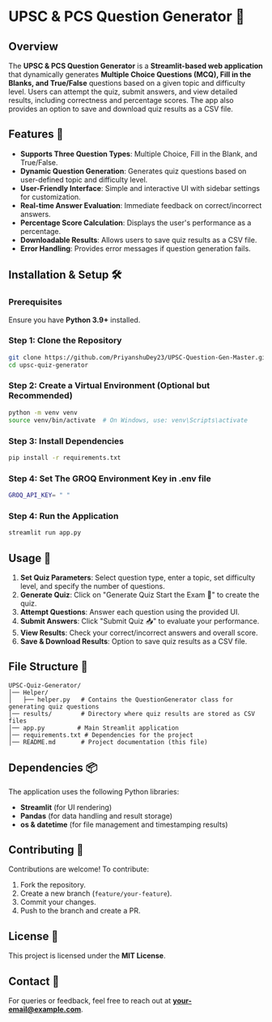 # UPSC & PCS Question Generator 📝

## Overview
The **UPSC & PCS Question Generator** is a **Streamlit-based web application** that dynamically generates **Multiple Choice Questions (MCQ), Fill in the Blanks, and True/False** questions based on a given topic and difficulty level. Users can attempt the quiz, submit answers, and view detailed results, including correctness and percentage scores. The app also provides an option to save and download quiz results as a CSV file.

## Features 🚀
- **Supports Three Question Types**: Multiple Choice, Fill in the Blank, and True/False.
- **Dynamic Question Generation**: Generates quiz questions based on user-defined topic and difficulty level.
- **User-Friendly Interface**: Simple and interactive UI with sidebar settings for customization.
- **Real-time Answer Evaluation**: Immediate feedback on correct/incorrect answers.
- **Percentage Score Calculation**: Displays the user's performance as a percentage.
- **Downloadable Results**: Allows users to save quiz results as a CSV file.
- **Error Handling**: Provides error messages if question generation fails.

## Installation & Setup 🛠️

### Prerequisites
Ensure you have **Python 3.9+** installed.

### Step 1: Clone the Repository
```bash
git clone https://github.com/PriyanshuDey23/UPSC-Question-Gen-Master.git
cd upsc-quiz-generator
```

### Step 2: Create a Virtual Environment (Optional but Recommended)
```bash
python -m venv venv
source venv/bin/activate  # On Windows, use: venv\Scripts\activate
```

### Step 3: Install Dependencies
```bash
pip install -r requirements.txt
```
### Step 4: Set The GROQ Environment Key in .env file 
```bash
GROQ_API_KEY= " " 
```

### Step 4: Run the Application
```bash
streamlit run app.py
```

## Usage 📖
1. **Set Quiz Parameters**: Select question type, enter a topic, set difficulty level, and specify the number of questions.
2. **Generate Quiz**: Click on "Generate Quiz Start the Exam 🎯" to create the quiz.
3. **Attempt Questions**: Answer each question using the provided UI.
4. **Submit Answers**: Click "Submit Quiz 📥" to evaluate your performance.
5. **View Results**: Check your correct/incorrect answers and overall score.
6. **Save & Download Results**: Option to save quiz results as a CSV file.

## File Structure 📂
```
UPSC-Quiz-Generator/
│── Helper/
│   ├── helper.py   # Contains the QuestionGenerator class for generating quiz questions
│── results/        # Directory where quiz results are stored as CSV files
│── app.py         # Main Streamlit application
│── requirements.txt # Dependencies for the project
│── README.md       # Project documentation (this file)
```

## Dependencies 📦
The application uses the following Python libraries:
- **Streamlit** (for UI rendering)
- **Pandas** (for data handling and result storage)
- **os & datetime** (for file management and timestamping results)

## Contributing 🤝
Contributions are welcome! To contribute:
1. Fork the repository.
2. Create a new branch (`feature/your-feature`).
3. Commit your changes.
4. Push to the branch and create a PR.

## License 📜
This project is licensed under the **MIT License**.

## Contact 📧
For queries or feedback, feel free to reach out at **your-email@example.com**.

